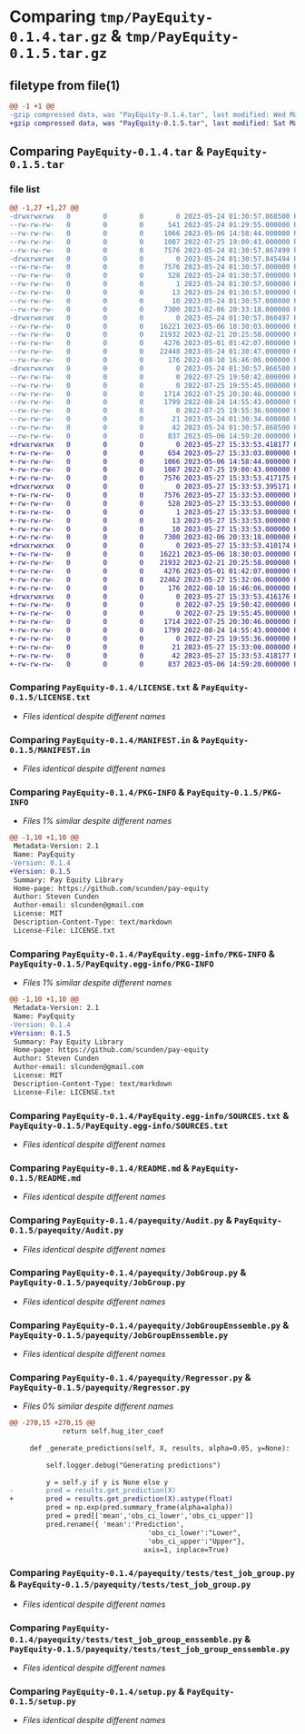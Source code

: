 # Comparing `tmp/PayEquity-0.1.4.tar.gz` & `tmp/PayEquity-0.1.5.tar.gz`

## filetype from file(1)

```diff
@@ -1 +1 @@
-gzip compressed data, was "PayEquity-0.1.4.tar", last modified: Wed May 24 01:30:57 2023, max compression
+gzip compressed data, was "PayEquity-0.1.5.tar", last modified: Sat May 27 15:33:53 2023, max compression
```

## Comparing `PayEquity-0.1.4.tar` & `PayEquity-0.1.5.tar`

### file list

```diff
@@ -1,27 +1,27 @@
-drwxrwxrwx   0        0        0        0 2023-05-24 01:30:57.868500 PayEquity-0.1.4/
--rw-rw-rw-   0        0        0      541 2023-05-24 01:29:55.000000 PayEquity-0.1.4/CHANGELOG.txt
--rw-rw-rw-   0        0        0     1066 2023-05-06 14:58:44.000000 PayEquity-0.1.4/LICENSE.txt
--rw-rw-rw-   0        0        0     1087 2022-07-25 19:00:43.000000 PayEquity-0.1.4/MANIFEST.in
--rw-rw-rw-   0        0        0     7576 2023-05-24 01:30:57.867499 PayEquity-0.1.4/PKG-INFO
-drwxrwxrwx   0        0        0        0 2023-05-24 01:30:57.845494 PayEquity-0.1.4/PayEquity.egg-info/
--rw-rw-rw-   0        0        0     7576 2023-05-24 01:30:57.000000 PayEquity-0.1.4/PayEquity.egg-info/PKG-INFO
--rw-rw-rw-   0        0        0      528 2023-05-24 01:30:57.000000 PayEquity-0.1.4/PayEquity.egg-info/SOURCES.txt
--rw-rw-rw-   0        0        0        1 2023-05-24 01:30:57.000000 PayEquity-0.1.4/PayEquity.egg-info/dependency_links.txt
--rw-rw-rw-   0        0        0       13 2023-05-24 01:30:57.000000 PayEquity-0.1.4/PayEquity.egg-info/requires.txt
--rw-rw-rw-   0        0        0       10 2023-05-24 01:30:57.000000 PayEquity-0.1.4/PayEquity.egg-info/top_level.txt
--rw-rw-rw-   0        0        0     7300 2023-02-06 20:33:18.000000 PayEquity-0.1.4/README.md
-drwxrwxrwx   0        0        0        0 2023-05-24 01:30:57.860497 PayEquity-0.1.4/payequity/
--rw-rw-rw-   0        0        0    16221 2023-05-06 18:30:03.000000 PayEquity-0.1.4/payequity/Audit.py
--rw-rw-rw-   0        0        0    21932 2023-02-21 20:25:58.000000 PayEquity-0.1.4/payequity/JobGroup.py
--rw-rw-rw-   0        0        0     4276 2023-05-01 01:42:07.000000 PayEquity-0.1.4/payequity/JobGroupEnssemble.py
--rw-rw-rw-   0        0        0    22448 2023-05-24 01:30:47.000000 PayEquity-0.1.4/payequity/Regressor.py
--rw-rw-rw-   0        0        0      176 2022-08-10 16:46:06.000000 PayEquity-0.1.4/payequity/__init__.py
-drwxrwxrwx   0        0        0        0 2023-05-24 01:30:57.866500 PayEquity-0.1.4/payequity/tests/
--rw-rw-rw-   0        0        0        0 2022-07-25 19:50:42.000000 PayEquity-0.1.4/payequity/tests/__init__.py
--rw-rw-rw-   0        0        0        0 2022-07-25 19:55:45.000000 PayEquity-0.1.4/payequity/tests/test_audit.py
--rw-rw-rw-   0        0        0     1714 2022-07-25 20:30:46.000000 PayEquity-0.1.4/payequity/tests/test_job_group.py
--rw-rw-rw-   0        0        0     1799 2022-08-24 14:55:43.000000 PayEquity-0.1.4/payequity/tests/test_job_group_enssemble.py
--rw-rw-rw-   0        0        0        0 2022-07-25 19:55:36.000000 PayEquity-0.1.4/payequity/tests/test_regressor.py
--rw-rw-rw-   0        0        0       21 2023-05-24 01:30:34.000000 PayEquity-0.1.4/payequity/version.py
--rw-rw-rw-   0        0        0       42 2023-05-24 01:30:57.868500 PayEquity-0.1.4/setup.cfg
--rw-rw-rw-   0        0        0      837 2023-05-06 14:59:20.000000 PayEquity-0.1.4/setup.py
+drwxrwxrwx   0        0        0        0 2023-05-27 15:33:53.418177 PayEquity-0.1.5/
+-rw-rw-rw-   0        0        0      654 2023-05-27 15:33:03.000000 PayEquity-0.1.5/CHANGELOG.txt
+-rw-rw-rw-   0        0        0     1066 2023-05-06 14:58:44.000000 PayEquity-0.1.5/LICENSE.txt
+-rw-rw-rw-   0        0        0     1087 2022-07-25 19:00:43.000000 PayEquity-0.1.5/MANIFEST.in
+-rw-rw-rw-   0        0        0     7576 2023-05-27 15:33:53.417175 PayEquity-0.1.5/PKG-INFO
+drwxrwxrwx   0        0        0        0 2023-05-27 15:33:53.395171 PayEquity-0.1.5/PayEquity.egg-info/
+-rw-rw-rw-   0        0        0     7576 2023-05-27 15:33:53.000000 PayEquity-0.1.5/PayEquity.egg-info/PKG-INFO
+-rw-rw-rw-   0        0        0      528 2023-05-27 15:33:53.000000 PayEquity-0.1.5/PayEquity.egg-info/SOURCES.txt
+-rw-rw-rw-   0        0        0        1 2023-05-27 15:33:53.000000 PayEquity-0.1.5/PayEquity.egg-info/dependency_links.txt
+-rw-rw-rw-   0        0        0       13 2023-05-27 15:33:53.000000 PayEquity-0.1.5/PayEquity.egg-info/requires.txt
+-rw-rw-rw-   0        0        0       10 2023-05-27 15:33:53.000000 PayEquity-0.1.5/PayEquity.egg-info/top_level.txt
+-rw-rw-rw-   0        0        0     7300 2023-02-06 20:33:18.000000 PayEquity-0.1.5/README.md
+drwxrwxrwx   0        0        0        0 2023-05-27 15:33:53.410174 PayEquity-0.1.5/payequity/
+-rw-rw-rw-   0        0        0    16221 2023-05-06 18:30:03.000000 PayEquity-0.1.5/payequity/Audit.py
+-rw-rw-rw-   0        0        0    21932 2023-02-21 20:25:58.000000 PayEquity-0.1.5/payequity/JobGroup.py
+-rw-rw-rw-   0        0        0     4276 2023-05-01 01:42:07.000000 PayEquity-0.1.5/payequity/JobGroupEnssemble.py
+-rw-rw-rw-   0        0        0    22462 2023-05-27 15:32:06.000000 PayEquity-0.1.5/payequity/Regressor.py
+-rw-rw-rw-   0        0        0      176 2022-08-10 16:46:06.000000 PayEquity-0.1.5/payequity/__init__.py
+drwxrwxrwx   0        0        0        0 2023-05-27 15:33:53.416176 PayEquity-0.1.5/payequity/tests/
+-rw-rw-rw-   0        0        0        0 2022-07-25 19:50:42.000000 PayEquity-0.1.5/payequity/tests/__init__.py
+-rw-rw-rw-   0        0        0        0 2022-07-25 19:55:45.000000 PayEquity-0.1.5/payequity/tests/test_audit.py
+-rw-rw-rw-   0        0        0     1714 2022-07-25 20:30:46.000000 PayEquity-0.1.5/payequity/tests/test_job_group.py
+-rw-rw-rw-   0        0        0     1799 2022-08-24 14:55:43.000000 PayEquity-0.1.5/payequity/tests/test_job_group_enssemble.py
+-rw-rw-rw-   0        0        0        0 2022-07-25 19:55:36.000000 PayEquity-0.1.5/payequity/tests/test_regressor.py
+-rw-rw-rw-   0        0        0       21 2023-05-27 15:33:00.000000 PayEquity-0.1.5/payequity/version.py
+-rw-rw-rw-   0        0        0       42 2023-05-27 15:33:53.418177 PayEquity-0.1.5/setup.cfg
+-rw-rw-rw-   0        0        0      837 2023-05-06 14:59:20.000000 PayEquity-0.1.5/setup.py
```

### Comparing `PayEquity-0.1.4/LICENSE.txt` & `PayEquity-0.1.5/LICENSE.txt`

 * *Files identical despite different names*

### Comparing `PayEquity-0.1.4/MANIFEST.in` & `PayEquity-0.1.5/MANIFEST.in`

 * *Files identical despite different names*

### Comparing `PayEquity-0.1.4/PKG-INFO` & `PayEquity-0.1.5/PKG-INFO`

 * *Files 1% similar despite different names*

```diff
@@ -1,10 +1,10 @@
 Metadata-Version: 2.1
 Name: PayEquity
-Version: 0.1.4
+Version: 0.1.5
 Summary: Pay Equity Library
 Home-page: https://github.com/scunden/pay-equity
 Author: Steven Cunden
 Author-email: slcunden@gmail.com
 License: MIT
 Description-Content-Type: text/markdown
 License-File: LICENSE.txt
```

### Comparing `PayEquity-0.1.4/PayEquity.egg-info/PKG-INFO` & `PayEquity-0.1.5/PayEquity.egg-info/PKG-INFO`

 * *Files 1% similar despite different names*

```diff
@@ -1,10 +1,10 @@
 Metadata-Version: 2.1
 Name: PayEquity
-Version: 0.1.4
+Version: 0.1.5
 Summary: Pay Equity Library
 Home-page: https://github.com/scunden/pay-equity
 Author: Steven Cunden
 Author-email: slcunden@gmail.com
 License: MIT
 Description-Content-Type: text/markdown
 License-File: LICENSE.txt
```

### Comparing `PayEquity-0.1.4/PayEquity.egg-info/SOURCES.txt` & `PayEquity-0.1.5/PayEquity.egg-info/SOURCES.txt`

 * *Files identical despite different names*

### Comparing `PayEquity-0.1.4/README.md` & `PayEquity-0.1.5/README.md`

 * *Files identical despite different names*

### Comparing `PayEquity-0.1.4/payequity/Audit.py` & `PayEquity-0.1.5/payequity/Audit.py`

 * *Files identical despite different names*

### Comparing `PayEquity-0.1.4/payequity/JobGroup.py` & `PayEquity-0.1.5/payequity/JobGroup.py`

 * *Files identical despite different names*

### Comparing `PayEquity-0.1.4/payequity/JobGroupEnssemble.py` & `PayEquity-0.1.5/payequity/JobGroupEnssemble.py`

 * *Files identical despite different names*

### Comparing `PayEquity-0.1.4/payequity/Regressor.py` & `PayEquity-0.1.5/payequity/Regressor.py`

 * *Files 0% similar despite different names*

```diff
@@ -270,15 +270,15 @@
             return self.hug_iter_coef
 
     def _generate_predictions(self, X, results, alpha=0.05, y=None):
         
         self.logger.debug("Generating predictions")
 
         y = self.y if y is None else y
-        pred = results.get_prediction(X)
+        pred = results.get_prediction(X).astype(float)
         pred = np.exp(pred.summary_frame(alpha=alpha))
         pred = pred[['mean','obs_ci_lower','obs_ci_upper']]
         pred.rename({ 'mean':'Prediction',
                                  'obs_ci_lower':"Lower",
                                  'obs_ci_upper':"Upper"}, 
                                 axis=1, inplace=True)
```

### Comparing `PayEquity-0.1.4/payequity/tests/test_job_group.py` & `PayEquity-0.1.5/payequity/tests/test_job_group.py`

 * *Files identical despite different names*

### Comparing `PayEquity-0.1.4/payequity/tests/test_job_group_enssemble.py` & `PayEquity-0.1.5/payequity/tests/test_job_group_enssemble.py`

 * *Files identical despite different names*

### Comparing `PayEquity-0.1.4/setup.py` & `PayEquity-0.1.5/setup.py`

 * *Files identical despite different names*

